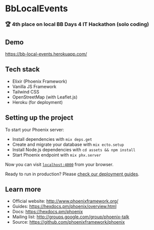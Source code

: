 # BbLocalEvents

### 🏆 4th place on local BB Days 4 IT Hackathon (solo coding)

## Demo

https://bb-local-events.herokuapp.com/

## Tech stack

  * Elixir (Phoenix Framework)
  * Vanilla JS Framework
  * Tailwind CSS
  * OpenStreetMap (with Leaflet.js)
  * Heroku (for deployment)

## Setting up the project

To start your Phoenix server:

  * Install dependencies with `mix deps.get`
  * Create and migrate your database with `mix ecto.setup`
  * Install Node.js dependencies with `cd assets && npm install`
  * Start Phoenix endpoint with `mix phx.server`

Now you can visit [`localhost:4000`](http://localhost:4000) from your browser.

Ready to run in production? Please [check our deployment guides](https://hexdocs.pm/phoenix/deployment.html).

## Learn more

  * Official website: http://www.phoenixframework.org/
  * Guides: https://hexdocs.pm/phoenix/overview.html
  * Docs: https://hexdocs.pm/phoenix
  * Mailing list: http://groups.google.com/group/phoenix-talk
  * Source: https://github.com/phoenixframework/phoenix
